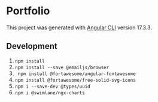 # Portfolio

This project was generated with [Angular CLI](https://github.com/angular/angular-cli) version 17.3.3.

## Development

1. ``npm install``
2. ```` npm install --save @emailjs/browser ````
3. ``` npm install @fortawesome/angular-fontawesome```
4. ````npm install @fortawesome/free-solid-svg-icons````
5. ```npm i --save-dev @types/uuid ```
6. ```npm i @swimlane/ngx-charts```

